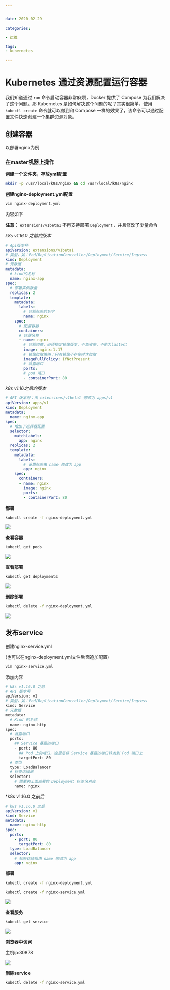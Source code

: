 ```yaml
---


date: 2020-02-29

categories:

- 运维

tags:
- kubernetes

---
```


# Kubernetes 通过资源配置运行容器

我们知道通过 `run` 命令启动容器非常麻烦，Docker 提供了 Compose 为我们解决了这个问题。那 Kubernetes 是如何解决这个问题的呢？其实很简单，使用 `kubectl create` 命令就可以做到和 Compose 一样的效果了，该命令可以通过配置文件快速创建一个集群资源对象。

## 创建容器

以部署nginx为例

### 在master机器上操作

**创建一个文件夹，存放yml配置**

```sh
mkdir -p /usr/local/k8s/nginx && cd /usr/local/k8s/nginx
```

**创建nginx-deployment.yml配置**

```sh
vim nginx-deployment.yml
```

内容如下

**注意：** `extensions/v1beta1` 不再支持部署 `Deployment`，并且修改了少量命令

_k8s v1.16.0 之前的版本_

```yml
# Api版本号
apiVersion: extensions/v1beta1
# 类型，如：Pod/ReplicationController/Deployment/Service/Ingress
kind: Deployment
# 元数据
metadata:
  # kind的名称
  name: nginx-app
spec:
  # 部署实例数量
  replicas: 2
  template:
    metadata:
      labels:
        # 容器标签的名字
        name: nginx
    spec:
      # 配置容器
      containers:
      # 容器名称
      - name: nginx
        # 容器镜像，必须指定镜像版本，不能省略，不能为lastest
        image: nginx:1.17
        # 镜像拉取策略：只有镜像不存在时才拉取
        imagePullPolicy: IfNotPresent
        # 暴露端口
        ports: 
        # pod 端口
        - containerPort: 80
```

_k8s v1.16之后的版本_

```yaml
# API 版本号：由 extensions/v1beta1 修改为 apps/v1
apiVersion: apps/v1
kind: Deployment
metadata:
  name: nginx-app
spec:
  # 增加了选择器配置
  selector:
    matchLabels:
      app: nginx
  replicas: 2
  template:
    metadata:
      labels:
        # 设置标签由 name 修改为 app
        app: nginx
    spec:
      containers:
      - name: nginx
        image: nginx
        ports:
        - containerPort: 80
```

**部署**

```sh
kubectl create -f nginx-deployment.yml
```

![](https://alanlee-image-bed.oss-cn-shenzhen.aliyuncs.com/note_images/20200229203359-740611.png#alt=image-20200229115621381)

**查看容器**

```sh
kubectl get pods
```

![](https://alanlee-image-bed.oss-cn-shenzhen.aliyuncs.com/note_images/20200229115737-467172.png#alt=image-20200229115736891)

**查看部署**

```sh
kubectl get deployments
```

![](https://alanlee-image-bed.oss-cn-shenzhen.aliyuncs.com/note_images/20200229115825-952502.png#alt=image-20200229115824642)

**删除部署**

```sh
kubectl delete -f nginx-deployment.yml
```

![](https://alanlee-image-bed.oss-cn-shenzhen.aliyuncs.com/note_images/20200229120359-704061.png#alt=image-20200229120359266)

## 发布service

创建nginx-service.yml

(也可以在nginx-deployment.yml文件后面追加配置)

```sh
vim nginx-service.yml
```

添加内容

```sh
# k8s v1.16.0 之前
# API 版本号
apiVersion: v1
# 类型，如：Pod/ReplicationController/Deployment/Service/Ingress
kind: Service
# 元数据
metadata:
  # Kind 的名称
  name: nginx-http
spec:
  # 暴露端口
  ports:
    ## Service 暴露的端口
    - port: 80
      ## Pod 上的端口，这里是将 Service 暴露的端口转发到 Pod 端口上
      targetPort: 80
  # 类型
  type: LoadBalancer
  # 标签选择器
  selector:
    # 需要和上面部署的 Deployment 标签名对应
    name: nginx
```

*k8s v1.16.0 之前后

```yaml
# k8s v1.16.0 之后
apiVersion: v1
kind: Service
metadata:
  name: nginx-http
spec:
  ports:
    - port: 80
      targetPort: 80
  type: LoadBalancer
  selector:
    # 标签选择器由 name 修改为 app
    app: nginx
```

**部署**

```sh
kubectl create -f nginx-deployment.yml
```

```sh
kubectl create -f nginx-service.yml
```

![](https://alanlee-image-bed.oss-cn-shenzhen.aliyuncs.com/note_images/20200229203407-929884.png#alt=image-20200229121107682)

**查看服务**

```sh
kubectl get service
```

![](https://alanlee-image-bed.oss-cn-shenzhen.aliyuncs.com/note_images/20200229121153-682260.png#alt=image-20200229121152885)

**浏览器中访问**

主机ip:30878

![](https://alanlee-image-bed.oss-cn-shenzhen.aliyuncs.com/note_images/20200229121356-855491.png#alt=image-20200229121355995)

**删除service**

```sh
kubectl delete -f nginx-service.yml
```
